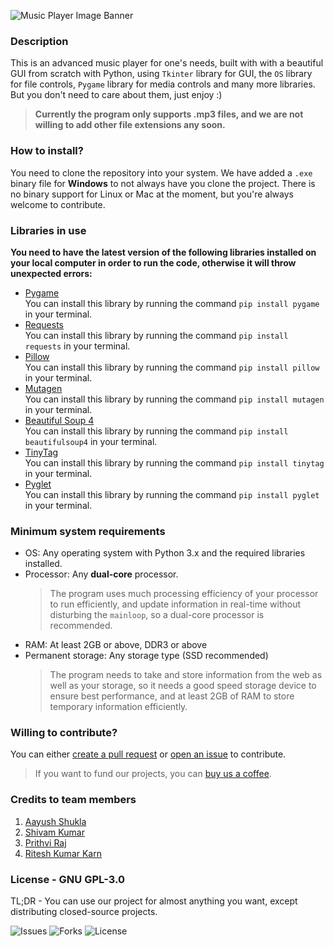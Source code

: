 ![Music Player Image Banner](https://github.com/warrior-guys/music-player/blob/main/icons/Music%20Player%20for%20GitHub.png)

### Description
This is an advanced music player for one's needs, built with with a beautiful GUI from scratch with Python, using ```Tkinter``` library for GUI, the ```OS``` library for file controls, ```Pygame``` library for media controls and many more libraries. But you don't need to care about them, just enjoy :)
>**Currently the program only supports .mp3 files, and we are not willing to add other file extensions any soon.**

### How to install?
You need to clone the repository into your system. We have added a ```.exe``` binary file for **Windows** to not always have you clone the project. There is no binary support for Linux or Mac at the moment, but you're always welcome to contribute.

### Libraries in use
**You need to have the latest version of the following libraries installed on your local computer in order to run the code, otherwise it will throw unexpected errors:**
  - [Pygame](https://github.com/pygame/pygame)<br>You can install this library by running the command `pip install pygame` in your terminal.
  - [Requests](https://github.com/psf/requests)<br>You can install this library by running the command `pip install requests` in your terminal.
  - [Pillow](https://github.com/python-pillow/Pillow)<br>You can install this library by running the command `pip install pillow` in your terminal.
  - [Mutagen](https://github.com/quodlibet/mutagen)<br>You can install this library by running the command `pip install mutagen` in your terminal.
  - [Beautiful Soup 4](https://www.crummy.com/software/BeautifulSoup)<br>You can install this library by running the command `pip install beautifulsoup4` in your terminal.
  - [TinyTag](https://github.com/devsnd/tinytag)<br>You can install this library by running the command `pip install tinytag` in your terminal.
  - [Pyglet](https://github.com/pyglet/pyglet)<br> You can install this library by running the command `pip install pyglet` in your terminal.

### Minimum system requirements
- OS: Any operating system with Python 3.x and the required libraries installed.
- Processor: Any **dual-core** processor.
  > The program uses much processing efficiency of your processor to run efficiently, and update information in real-time without disturbing the `mainloop`, so a dual-core processor is recommended.
- RAM: At least 2GB or above, DDR3 or above
- Permanent storage: Any storage type (SSD recommended)
  > The program needs to take and store information from the web as well as your storage, so it needs a good speed storage device to ensure best performance, and at least 2GB of RAM to store temporary information efficiently.

### Willing to contribute?
You can either [create a pull request](https://github.com/warrior-guys/musical-memory/pulls) or [open an issue](https://github.com/warrior-guys/musical-memory/issues) to contribute.
> If you want to fund our projects, you can [buy us a coffee](https://www.buymeacoffee.com/warriorguys).

### Credits to team members
1. [Aayush Shukla](https://github.com/AayushShukla2006)
2. [Shivam Kumar](https://github.com/Shiva-slbs)
3. [Prithvi Raj](https://github.com/PRITHVIRAJ54)
4. [Ritesh Kumar Karn](https://github.com/riteshkumarkarn)

### License - GNU GPL-3.0
TL;DR - You can use our project for almost anything you want, except distributing closed-source projects.

![Issues](https://img.shields.io/github/issues/warrior-guys/musical-memory?style=for-the-badge) ![Forks](https://img.shields.io/github/forks/warrior-guys/musical-memory?style=for-the-badge) ![License](https://img.shields.io/github/license/warrior-guys/musical-memory?style=for-the-badge)
